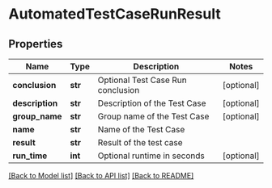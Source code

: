 # AutomatedTestCaseRunResult

## Properties
Name | Type | Description | Notes
------------ | ------------- | ------------- | -------------
**conclusion** | **str** | Optional Test Case Run conclusion | [optional] 
**description** | **str** | Description of the Test Case | [optional] 
**group_name** | **str** | Group name of the Test Case | [optional] 
**name** | **str** | Name of the Test Case | 
**result** | **str** | Result of the test case | 
**run_time** | **int** | Optional runtime in seconds | [optional] 

[[Back to Model list]](../README.md#documentation-for-models) [[Back to API list]](../README.md#documentation-for-api-endpoints) [[Back to README]](../README.md)

